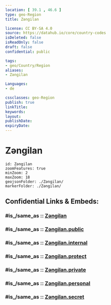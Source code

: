 ```yaml
---
location: [ 39.1 , 46.6 ] 
type: geo-Region
title: Zəngilan

license: CC BY-SA 4.0
source: https://datahub.io/core/country-codes
isDeleted: false
isReadOnly: false
draft: false
confidential: public

tags:
- geo/Country/Region
aliases:
- Zəngilan

Languages:
- de

cssclasses: geo-Region
publish: true
linkTitle: 
keywords: 
layout: 
publishDate: 
expiryDate: 
---
```


# Zəngilan

```leaflet
id: Zəngilan
zoomFeatures: true 
minZoom: 2 
maxZoom: 18
geojsonFolder: ./Zəngilan/
markerFolder: ./Zəngilan/
```


## Confidential Links & Embeds: 

### #is_/same_as :: [Zəngilan](/_Standards/Earth/Continent/Asia/Asia~North~West/Azerbaijan/Regions~Azerbaijan/Kalbajar-Lachin/counties~Kalbajar-Lachin/Zəngilan.md) 

### #is_/same_as :: [Zəngilan.public](/_public/Earth/Continent/Asia/Asia~North~West/Azerbaijan/Regions~Azerbaijan/Kalbajar-Lachin/counties~Kalbajar-Lachin/Zəngilan.public.md) 

### #is_/same_as :: [Zəngilan.internal](/_internal/Earth/Continent/Asia/Asia~North~West/Azerbaijan/Regions~Azerbaijan/Kalbajar-Lachin/counties~Kalbajar-Lachin/Zəngilan.internal.md) 

### #is_/same_as :: [Zəngilan.protect](/_protect/Earth/Continent/Asia/Asia~North~West/Azerbaijan/Regions~Azerbaijan/Kalbajar-Lachin/counties~Kalbajar-Lachin/Zəngilan.protect.md) 

### #is_/same_as :: [Zəngilan.private](/_private/Earth/Continent/Asia/Asia~North~West/Azerbaijan/Regions~Azerbaijan/Kalbajar-Lachin/counties~Kalbajar-Lachin/Zəngilan.private.md) 

### #is_/same_as :: [Zəngilan.personal](/_personal/Earth/Continent/Asia/Asia~North~West/Azerbaijan/Regions~Azerbaijan/Kalbajar-Lachin/counties~Kalbajar-Lachin/Zəngilan.personal.md) 

### #is_/same_as :: [Zəngilan.secret](/_secret/Earth/Continent/Asia/Asia~North~West/Azerbaijan/Regions~Azerbaijan/Kalbajar-Lachin/counties~Kalbajar-Lachin/Zəngilan.secret.md)

